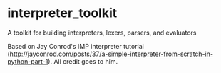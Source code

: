 # interpreter_toolkit
A toolkit for building interpreters, lexers, parsers, and evaluators

Based on Jay Conrod's IMP interpreter tutorial (http://jayconrod.com/posts/37/a-simple-interpreter-from-scratch-in-python-part-1). All credit goes to him.
